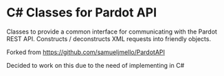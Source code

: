 C# Classes for Pardot API
===================

Classes to provide a common interface for communicating with the Pardot REST API. Constructs / deconstructs XML requests into friendly objects.

Forked from https://github.com/samueljmello/PardotAPI

Decided to work on this due to the need of implementing in C#
